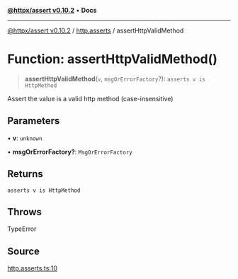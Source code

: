 [**@httpx/assert v0.10.2**](../../README.md) • **Docs**

***

[@httpx/assert v0.10.2](../../README.md) / [http.asserts](../README.md) / assertHttpValidMethod

# Function: assertHttpValidMethod()

> **assertHttpValidMethod**(`v`, `msgOrErrorFactory`?): `asserts v is HttpMethod`

Assert the value is a valid http method (case-insensitive)

## Parameters

• **v**: `unknown`

• **msgOrErrorFactory?**: `MsgOrErrorFactory`

## Returns

`asserts v is HttpMethod`

## Throws

TypeError

## Source

[http.asserts.ts:10](https://github.com/belgattitude/httpx/blob/c2b4400d3e1e7ce81677911e5629c323b752b635/packages/assert/src/http.asserts.ts#L10)

